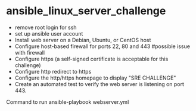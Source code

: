 # ansible_linux_server_challenge

- remove root login for ssh
- set up ansible user account
- Install web server on a Debian, Ubuntu, or CentOS host
- Configure host-based firewall for ports 22, 80 and 443 #possible issue with firewall
- Configure https (a self-signed certificate is acceptable for this challenge)
- Configure http redirect to https
- Configure the http/https homepage to display "SRE CHALLENGE"
- Create an automated test to verify the web server is listening on port 443.

Command to run
ansible-playbook webserver.yml
